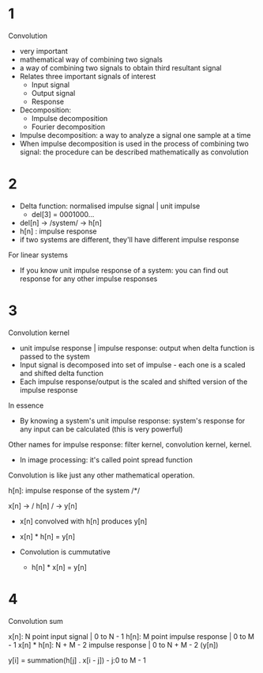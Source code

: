 # 1

Convolution

-   very important
-   mathematical way of combining two signals
-   a way of combining two signals to obtain third resultant signal
-   Relates three important signals of interest
    -   Input signal
    -   Output signal
    -   Response
-   Decomposition:
    -   Impulse decomposition
    -   Fourier decomposition
-   Impulse decomposition: a way to analyze a signal one sample at a time
-   When impulse decomposition is used in the process of combining two signal: the procedure can be described mathematically as convolution

# 2

-   Delta function: normalised impulse signal | unit impulse
    -   del[3] = 0001000...
-   del[n] -> /system/ -> h[n]
-   h[n] : impulse response
-   if two systems are different, they'll have different impulse response

For linear systems

-   If you know unit impulse response of a system: you can find out response for any other impulse responses

# 3

Convolution kernel

-   unit impulse response | impulse response: output when delta function is passed to the system
-   Input signal is decomposed into set of impulse - each one is a scaled and shifted delta function
-   Each impulse response/output is the scaled and shifted version of the impulse response

In essence

-   By knowing a system's unit impulse response: system's response for any input can be calculated (this is very powerful)

Other names for impulse response: filter kernel, convolution kernel, kernel.

-   In image processing: it's called point spread function

Convolution is like just any other mathematical operation.

h[n]: impulse response of the system /\*/

x[n] -> / h[n] / -> y[n]

-   x[n] convolved with h[n] produces y[n]
-   x[n] \* h[n] = y[n]

-   Convolution is cummutative
    -   h[n] \* x[n] = y[n]

# 4

Convolution sum

x[n]: N point input signal | 0 to N - 1
h[n]: M point impulse response | 0 to M - 1
x[n] \* h[n]: N + M - 2 impulse response | 0 to N + M - 2 (y[n])

y[i] = summation(h[j] . x[i - j]) - j:0 to M - 1
